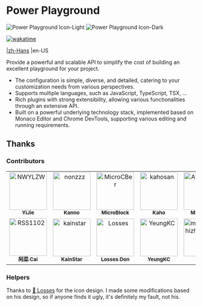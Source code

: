# Power Playground

![Power Playground Icon-Light](./resources/PP_cover_light.svg#gh-light-mode-only)
![Power Playground Icon-Dark](./resources/PP_cover_dark.svg#gh-dark-mode-only)

[![wakatime](https://wakatime.com/badge/user/aed75b57-20cc-4365-9914-0f5e77255daf/project/72348222-3426-403a-8ed5-5cc6dcd8e718.svg)](https://wakatime.com/badge/user/aed75b57-20cc-4365-9914-0f5e77255daf/project/72348222-3426-403a-8ed5-5cc6dcd8e718)

|[zh-Hans](./resources/README.zh-Hans.md)
|en-US

Provide a powerful and scalable API to simplify the cost of building an excellent playground for your project.

* The configuration is simple, diverse, and detailed, catering to your customization needs from various perspectives.
* Supports multiple languages, such as JavaScript, TypeScript, TSX, ...
* Rich plugins with strong extensibility, allowing various functionalities through an extensive API.
* Built on a powerful underlying technology stack, implemented based on Monaco Editor and Chrome DevTools, supporting various editing and running requirements.

## Thanks

### Contributors

<!-- readme: collaborators,contributors -start -->
<table>
<tr>
    <td align="center">
        <a href="https://github.com/NWYLZW">
            <img src="https://avatars.githubusercontent.com/u/51358815?v=4" width="100;" alt="NWYLZW"/>
            <br />
            <sub><b>YiJie</b></sub>
        </a>
    </td>
    <td align="center">
        <a href="https://github.com/nonzzz">
            <img src="https://avatars.githubusercontent.com/u/52351095?v=4" width="100;" alt="nonzzz"/>
            <br />
            <sub><b>Kanno</b></sub>
        </a>
    </td>
    <td align="center">
        <a href="https://github.com/MicroCBer">
            <img src="https://avatars.githubusercontent.com/u/66859419?v=4" width="100;" alt="MicroCBer"/>
            <br />
            <sub><b>MicroBlock</b></sub>
        </a>
    </td>
    <td align="center">
        <a href="https://github.com/kahosan">
            <img src="https://avatars.githubusercontent.com/u/33192552?v=4" width="100;" alt="kahosan"/>
            <br />
            <sub><b>Kaho</b></sub>
        </a>
    </td>
    <td align="center">
        <a href="https://github.com/AfireHong">
            <img src="https://avatars.githubusercontent.com/u/51915214?v=4" width="100;" alt="AfireHong"/>
            <br />
            <sub><b>MattPeng</b></sub>
        </a>
    </td>
    <td align="center">
        <a href="https://github.com/liby">
            <img src="https://avatars.githubusercontent.com/u/38807139?v=4" width="100;" alt="liby"/>
            <br />
            <sub><b>Bryan Lee</b></sub>
        </a>
    </td></tr>
<tr>
    <td align="center">
        <a href="https://github.com/RSS1102">
            <img src="https://avatars.githubusercontent.com/u/81673017?v=4" width="100;" alt="RSS1102"/>
            <br />
            <sub><b>阿菜 Cai</b></sub>
        </a>
    </td>
    <td align="center">
        <a href="https://github.com/kainstar">
            <img src="https://avatars.githubusercontent.com/u/15249633?v=4" width="100;" alt="kainstar"/>
            <br />
            <sub><b>KainStar</b></sub>
        </a>
    </td>
    <td align="center">
        <a href="https://github.com/Losses">
            <img src="https://avatars.githubusercontent.com/u/1384036?v=4" width="100;" alt="Losses"/>
            <br />
            <sub><b>Losses Don</b></sub>
        </a>
    </td>
    <td align="center">
        <a href="https://github.com/YeungKC">
            <img src="https://avatars.githubusercontent.com/u/11473691?v=4" width="100;" alt="YeungKC"/>
            <br />
            <sub><b>YeungKC</b></sub>
        </a>
    </td>
    <td align="center">
        <a href="https://github.com/mengdaoshizhongxinyang">
            <img src="https://avatars.githubusercontent.com/u/37317008?v=4" width="100;" alt="mengdaoshizhongxinyang"/>
            <br />
            <sub><b>Yukai</b></sub>
        </a>
    </td></tr>
</table>
<!-- readme: collaborators,contributors -end -->

### Helpers

Thanks to [🔩 Losses](https://github.com/losses) for the icon design.
I made some modifications based on his design, so if anyone finds it ugly, it's definitely my fault, not his.
